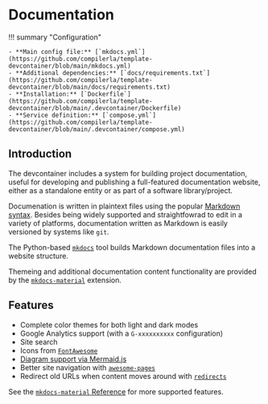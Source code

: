 # Documentation

!!! summary "Configuration"

    - **Main config file:** [`mkdocs.yml`](https://github.com/compilerla/template-devcontainer/blob/main/mkdocs.yml)
    - **Additional dependencies:** [`docs/requirements.txt`](https://github.com/compilerla/template-devcontainer/blob/main/docs/requirements.txt)
    - **Installation:** [`Dockerfile`](https://github.com/compilerla/template-devcontainer/blob/main/.devcontainer/Dockerfile)
    - **Service definition:** [`compose.yml`](https://github.com/compilerla/template-devcontainer/blob/main/.devcontainer/compose.yml)

## Introduction

The devcontainer includes a system for building project documentation, useful for developing and publishing a full-featured
documentation website, either as a standalone entity or as part of a software library/project.

Documenation is written in plaintext files using the popular [Markdown syntax](https://www.markdownguide.org/basic-syntax/).
Besides being widely supported and straightfowrad to edit in a variety of platforms, documentation written as Markdown is
easily versioned by systems like `git`.

The Python-based [`mkdocs`](https://www.mkdocs.org/) tool builds Markdown documentation files into a website structure.

Themeing and additional documentation content functionality are provided by the
[`mkdocs-material`](https://squidfunk.github.io/mkdocs-material/) extension.

## Features

- Complete color themes for both light and dark modes
- Google Analytics support (with a `G-xxxxxxxxxx` configuration)
- Site search
- Icons from [`FontAwesome`](https://fontawesome.com/)
- [Diagram support via Mermaid.js](https://squidfunk.github.io/mkdocs-material/reference/diagrams/)
- Better site navigation with [`awesome-pages`](https://github.com/lukasgeiter/mkdocs-awesome-pages-plugin/)
- Redirect old URLs when content moves around with [`redirects`](https://github.com/mkdocs/mkdocs-redirects)

See the [`mkdocs-material` Reference](https://squidfunk.github.io/mkdocs-material/reference/) for more supported features.
